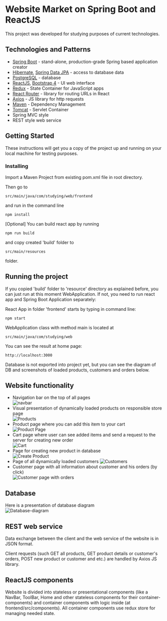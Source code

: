 # Website Market on Spring Boot and ReactJS

This project was developed for studying purposes of current technologies. 

## Technologies and Patterns

* [Spring Boot](http://spring.io/projects/spring-boot) - stand-alone, production-grade Spring based application creator
* [Hibernate](http://hibernate.org/), [Spring Data JPA](http://spring.io/projects/spring-data-jpa#overview) - access to database data
* [PostgreSQL](https://www.postgresql.org/) - database
* [ReactJS](https://reactjs.org/), [Bootstrap 4](https://getbootstrap.com/) - UI web interface
* [Redux](https://redux.js.org/) - State Container for JavaScript apps
* [React Router](https://reacttraining.com/react-router/web/guides/quick-start) - library for routing URLs in React
* [Axios](https://github.com/axios/axios) - JS library for http requests
* [Maven](https://maven.apache.org/) - Dependency Management
* [Tomcat](http://tomcat.apache.org/) - Servlet Container
* Spring MVC style
* REST style web service




## Getting Started

These instructions will get you a copy of the project up and running on your local machine for testing purposes. 

### Installing

Import a Maven Project from existing pom.xml file in root directory.

Then go to 
```
src/main/java/com/studying/web/frontend
```
 and run in the command line
```
npm install
```

[Optional] You can build react app by running 
```
npm run build
```

and copy created 'build' folder to 
```
src/main/resources
```
folder.

## Running the project
If you copied 'build' folder to 'resource' directory as explained before, you can just run at this moment WebApplication.
If not, you need to run react app and Spring Boot Application separately:

React App in folder 'frontend' starts by typing in command line:
```
npm start
```
WebApplication class with method main is located at 
```
src/main/java/com/studying/web
```

You can see the result at home page:
```
http://localhost:3000
```
Database is not exported into project yet, but you can see the diagram of DB and screenshots of loaded products, customers and orders below.


## Website functionality

* Navigation bar on the top of all pages  
![navbar](screenshots/navbar.png)
* Visual presentation of dynamically loaded products on responsible store page  
![Products](screenshots/store-page.png)
* Product page where you can add this item to your cart  
![Product Page](screenshots/product-page.png)
* Cart page where user can see added items and send a request to the server for creating new order  
![Cart](screenshots/cart.png)
* Page for creating new product in database  
![Create Product](screenshots/create-product-page.png)
* Page of all dynamically loaded customers
![Customers](screenshots/customers-page.png)
* Customer page with all information about customer and his orders (by click)  
![Customer page with orders](screenshots/customer-page.png)


## Database
Here is a presentation of database diagram  
![Database-diagram](screenshots/database-diagram.png)


## REST web service
Data exchange between the client and the web service of the website is in JSON format.

Client requests (such GET all products, GET product details or customer's orders, POST new product or customer and etc.) 
are handled by Axios JS library.


## ReactJS components
Website is divided into stateless or presentational components (like a NavBar, ToolBar, Home 
and other stateless components for their container-components) 
and container components with logic inside (at frontend/src/components). 
All container components use redux store for managing needed state.
